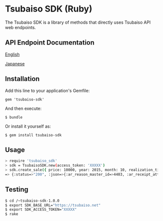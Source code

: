 # Tsubaiso SDK (Ruby)

The Tsubaiso SDK is a library of methods that directly uses Tsubaiso API web endpoints.

## API Endpoint Documentation

[English](https://github.com/tsubaiso/tsubaiso-api-documentation)

[Japanese](https://github.com/tsubaiso/tsubaiso-api-documentation/blob/master/README-j.md)

## Installation

Add this line to your application's Gemfile:

    gem 'tsubaiso-sdk'

And then execute:

    $ bundle

Or install it yourself as:

    $ gem install tsubaiso-sdk

## Usage

```sh
> require 'tsubaiso_sdk'
> sdk = TsubaisoSDK.new(access_token: 'XXXXX')
> sdk.create_sale({ price: 10000, year: 2015, month: 10, realization_timestamp: "2015-10-01", customer_master_code: "101", dept_code: "Dept A", reason_master_code: "SALES", dc: 'd', memo: "500 widgets", tax_code: 1007})
=> {:status=>"200", :json=>{:ar_reason_master_id=>4403, :ar_receipt_attachments_count=>nil, :code=>nil, :created_at=>"2015/10/21 11:17:39 +0900", :customer_master_id=>31304, :dc=>"d", :dept_code=>"Dept A", :id=>280959, :memo=>"500 widgets", :realization_timestamp=>"2015/10/01", :regist_user_code=>"XXXXX", :sales_journal_dc_id=>1813416, :scheduled_memo=>nil, :scheduled_receive_timestamp=>nil, :update_user_code=>nil, :updated_at=>"2015/10/21 11:17:39 +0900", :account_code=>"500", :sales_price=>9260, :sales_tax=>740, :sales_tax_type=>1007}}
```

## Testing

```sh
$ cd /~tsubaiso-sdk-1.0.0
$ export SDK_BASE_URL="https://tsubaiso.net"
$ export SDK_ACCESS_TOKEN="XXXXX"
$ rake
```
